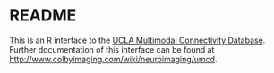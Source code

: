 # README #

This is an R interface to the [UCLA Multimodal Connectivity Database](http://jessebrown.webfactional.com). Further documentation of this interface can be found at <http://www.colbyimaging.com/wiki/neuroimaging/umcd>.